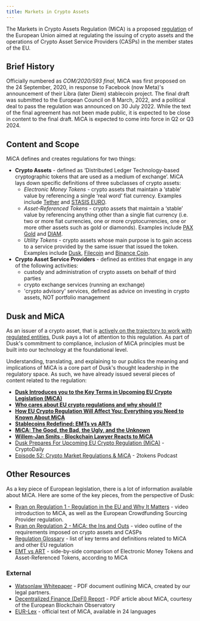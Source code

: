 ```yaml
---
title: Markets in Crypto Assets
---
```

The Markets in Crypto Assets Regulation (MiCA) is a proposed [regulation](/org/regulation) of the European Union aimed at regulating the issuing of crypto assets and the operations of Crypto Asset Service Providers (CASPs) in the member states of the EU.

## Brief History

Officially numbered as _COM/2020/593 final_, MiCA was first proposed on the 24 September, 2020, in response to Facebook (now Meta)'s announcement of their Libra (later Diem) stablecoin project. The final draft was submitted to the European Council on 8 March, 2022, and a political deal to pass the regulation was announced on 30 July 2022\. While the text of the final agreement has not been made public, it is expected to be close in content to the final draft. MiCA is expected to come into force in Q2 or Q3 2024.

## Content and Scope

MiCA defines and creates regulations for two things:

*   **Crypto Assets** - defined as ‘Distributed Ledger Technology-based cryptographic tokens that are used as a medium of exchange’. MiCA lays down specific definitions of three subclasses of crypto assets:
    *   _Electronic Money Tokens_ - crypto assets that maintain a ‘stable’ value by referencing a single ‘real word’ fiat currency. Examples include [Tether](https://tether.to/en/) and [STASIS EURO](https://stasis.net/).
    *   _Asset-Referenced Tokens_ - crypto assets that maintain a ‘stable’ value by referencing anything other than a single fiat currency (i.e. two or more fiat currencies, one or more cryptocurrencies, one or more other assets such as gold or diamonds). Examples include [PAX Gold](https://paxos.com/paxgold/) and [DIAM](https://www.diamdexx.com/).
    *   _Utility Tokens_ - crypto assets whose main purpose is to gain access to a service provided by the same issuer that issued the token. Examples include [Dusk](/learn/economy/gas), [Filecoin](https://filecoin.io/) and [Binance Coin](https://www.binance.com/en).
*   **Crypto Asset Service Providers** - defined as entities that engage in any of the following activities:
    *   custody and administration of crypto assets on behalf of third parties
    *   crypto exchange services (running an exchange)
    *   'crypto advisory' services, defined as advice on investing in crypto assets, NOT portfolio management

## Dusk and MiCA

As an issuer of a crypto asset, that is [actively on the trajectory to work with regulated entities](/learn/overview/vision/#ambition), Dusk pays a lot of attention to this regulation. As part of Dusk's commitment to compliance, inclusion of MiCA principles must be built into our technology at the foundational level.

Understanding, translating, and explaining to our publics the meaning and implications of MiCA is a core part of Dusk's thought leadership in the regulatory space. As such, we have already issued several pieces of content related to the regulation:

*   [**Dusk Introduces you to the Key Terms in Upcoming EU Crypto Legislation (MiCA)**](https://dusk.network/news/dusk-introduces-you-to-the-key-terms-in-upcoming-eu-crypto-legislation-mica)
*   [**Who cares about EU crypto regulations and why should I?**](https://dusk.network/news/who-cares-about-eu-crypto-regulations-and-why-should-i)
*   [**How EU Crypto Regulation Will Affect You: Everything you Need to Known About MiCA**](https://dusk.network/news/how-eu-crypto-regulation-will-affect-you-everything-you-need-to-know-about-mica)
*   [**Stablecoins Redefined: EMTs vs ARTs**](https://dusk.network/news/stablecoins-redefined-emts-vs-arts)
*   [**MiCA: The Good, the Bad, the Ugly, and the Unknown**](https://dusk.network/news/mica-the-good-the-bad-the-ugly-and-the-unknown)
*   [**Willem-Jan Smits - Blockchain Lawyer Reacts to MiCA**](https://open.spotify.com/episode/2p9e1EaIvMsV0tRA1iwuJU?si=67589db72cde4cb0)
*   [Dusk Prepares For Upcoming EU Crypto Regulation (MiCA)](https://cryptodaily.co.uk/2022/09/dusk-network-prepares-for-upcoming-eu-crypto-regulation-mica) - CryptoDaily
*   [Episode 52: Crypto Market Regulations & MiCA](https://open.spotify.com/episode/2iyXBk9WlPL5gF3ZWJZpY8?si=4f439ea3bd174e77) - 2tokens Podcast

## Other Resources

As a key piece of European legislation, there is a lot of information available about MiCA. Here are some of the key pieces, from the perspective of Dusk:

*   [Ryan on Regulation 1 - Regulation in the EU and Why It Matters](https://www.youtube.com/watch?v=EFHroES_fhY) - video introduction to MiCA, as well as the European Crowdfunding Sourcing Provider regulation.
*   [Ryan on Regulation 2 - MiCA: the Ins and Outs](https://www.youtube.com/watch?v=2lMFRCxNDr0) - video outline of the requirements imposed on crypto assets and CASPs
*   [Regulation Glossary](https://docs.google.com/spreadsheets/d/1kWbd2yPKHzAcfTEfJkBZa8HNMYDPyb9HnPKoPWW6e1I/edit#gid=0) - list of key terms and definitions related to MiCA and other EU regulation
*   [EMT vs ART](https://drive.google.com/file/d/1c7A6hsnOeJZDcQ5rXBxGNpHA_6v0Ta8C/edit) - side-by-side comparison of Electronic Money Tokens and Asset-Referenced Tokens, according to MiCA

### External

*   [Watsonlaw Whitepaper](https://drive.google.com/file/d/1-FJ_xDkxYkUFjTa2oSsSSj3T5UcZRKhs/edit) - PDF document outlining MiCA, created by our legal partners.
*   [Decentralized Finance (DeFI) Report](https://drive.google.com/file/d/1UvzSt71dJjI3IJbX5LTArXcc6ioLiRN0/edit) - PDF article about MiCA, courtesy of the European Blockchain Observatory
*   [EUR-Lex](https://eur-lex.europa.eu/legal-content/EN/TXT/?uri=CELEX%3A52020PC0593) - official text of MiCA, available in 24 languages
